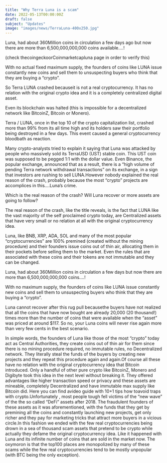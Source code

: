 ```yaml
---
title: "Why Terra Luna is a scam"
date: 2022-05-13T00:00:00Z
draft: false
subject: "Updates"
image: "images/news/TerraLuna-400x250.jpg"
---
```


Luna, had about 360Million coins in circulation a few days ago but now there are more than 6,500,000,000,000 coins available….!

(check thecoingeckoorCoinmarketcapluna page in order to verify this)

With no actual fixed maximum supply, the founders of coins like LUNA issue constantly new coins and sell them to unsuspecting buyers who think that they are buying a “crypto”.

So Terra LUNA crashed becauseit is not a real cryptocurrency. It has no relation with the original crypto idea and it is a completely centralized digital asset.

Even its blockchain was halted (this is impossible for a decentralized network like BitcoinZ, Bitcoin or Monero).

Terra / LUNA, once in the top 10 of the crypto capitalization list, crashed more than 99% from its all time high and its holders saw their portfolio being destroyed in a few days. This event caused a general cryptocurrency bloodbath as reaction.

Many crypto-analysts tried to explain it saying that Luna was attacked by people who massively sold its TerraUSD (UST) stable coin. This UST coin was supposed to be pegged 1:1 with the dollar value. Even Binance, the popular exchange, announced that as a result, there is a “high volume of pending Terra network withdrawal transactions” on its exchange, in a sign that investors are rushing to sell LUNA.However nobody explained the real reason of the crash, probably because the most “crypto” projects are accomplices in this….Luna’s crime.

Which is the real reason of the crash? Will Luna recover or more assets are going to follow?

The real reason of the crash, like the title reveals, is the fact that LUNA like the vast majority of the self proclaimed crypto today, are Centralized assets that have very small or no relation at all with the original cryptocurrency idea.

Luna, like BNB, XRP, ADA, SOL and many of the most popular “cryptocurrencies” are 100% premined (created without the mining procedure) and their founders issue coins out of thin air, allocating them in their pockets before selling them to the market. Even the rules that are associated with these coins and their tokens are not immutable and they can be changed.

Luna, had about 360Million coins in circulation a few days but now there are more than 6,500,000,000,000 coins….!

With no maximum supply, the founders of coins like LUNA issue constantly new coins and sell them to unsuspecting buyers who think that they are buying a “crypto”.

Luna cannot recover after this rug pull becausethe buyers have not realized that all the coins that have now bought are already 20,000 (20 thousand!) times more than the number of coins that were available when the “asset” was priced at around $117. So no, your Luna coins will never rise again more than very few cents in the best scenario.

In simple words, the founders of Luna like those of the most “crypto” today act as Central Authorities, they create coins out of thin air for them since there is no mining procedure required, no immutable rules, no Decentralized network. They literally steal the funds of the buyers by creating new projects and they repeat this procedure again and again.Of course all these have no relation with the original cryptocurrency idea that Bitcoin introduced. Only a handful of other pure crypto like BitcoinZ, Monero and Digibyte took this idea in the next level without breaking it. They offered advantages like higher transaction speed or privacy and these assets are mineable, completely Decentralized and have immutable max supply like Bitcoin did. Here you can find avideo guide with 10+1 tips how toavoid traps with crypto.Unfortunately , most people tough fell victims of the “new wave” of the the so called “DeFi” assets after 2018. The fraudulent founders of these assets as it was aforementioned, with the funds that they get by premining all the coins and constantly launching new projects, get only richer and they pay for marketing tricks that attract more buyers in a vicious circle.In this fashion we ended with the few real cryptocurrencies being drown in a sea of thousand scam assets that pretend to be crypto while actually they defame the original cryptocurrency idea. Like it happened with Luna and its infinite number of coins that are sold in the market now. The oxymoron is that the top100 places are monopolized by many of these scams while the few real cryptocurrencies tend to be mostly unpopular (with BTC being the only exception).
